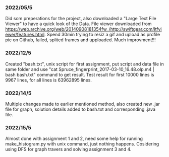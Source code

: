 ### 2022/05/5
Did som preperations for the project, also downloaded a "Large Text File Viewer" to have a quick look of the Data. File viewer downloaded from https://web.archive.org/web/20140908181354fw_/http://swiftgear.com/ltfviewer/features.html.
	Spend 30min trying to resiz a gif and upload as profile pic on Github, failed, splited frames and upploaded. Much improvment!!!

### 2022/12/5
Created "bash.txt", unix script for first assignment, put script and data file in same folder and use "cat Spruce_fingerprint_2017-03-10_16.48.olp.m4 | bash bash.txt" command to get result.
Test result for first 10000 lines is 9967 lines, for all lines is 63962895 lines.

### 2022/14/5
Multiple changes made to earlier mentioned method, also created new .jar file for graph, solution details added to bash.txt and corresponding .java file.

### 2022/15/5
Almost done with assignment 1 and 2, need some help for running make_histogram.py with unix command, just nothing happens. Cosidering using DFS for graph travers and solving assignment 3 and 4.